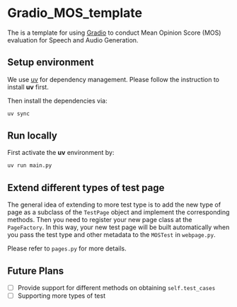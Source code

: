 # Gradio_MOS_template

The is a template for using [Gradio](https://www.gradio.app/) to conduct Mean Opinion Score (MOS) evaluation for Speech and Audio Generation.

## Setup environment

We use [uv](https://github.com/astral-sh/uv) for dependency management. Please follow the instruction to install **uv** first.

Then install the dependencies via:
```bash
uv sync
```

## Run locally
First activate the **uv** environment by:
```bash
uv run main.py
```

## Extend different types of test page

The general idea of extending to more test type is to add the new type of page as a subclass of the `TestPage` object and implement the corresponding methods. Then you need to register your new page class at the `PageFactory`. In this way, your new test page will be built automatically when you pass the test type and other metadata to the `MOSTest` in `webpage.py`.

Please refer to `pages.py` for more details.

## Future Plans

- [ ] Provide support for different methods on obtaining `self.test_cases`
- [ ] Supporting more types of test